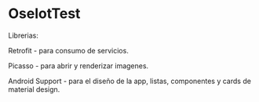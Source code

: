 # OselotTest

Librerias:

Retrofit - para consumo de servicios.

Picasso - para abrir y renderizar imagenes.

Android Support - para el diseño de la app, listas, componentes y cards de material design.
